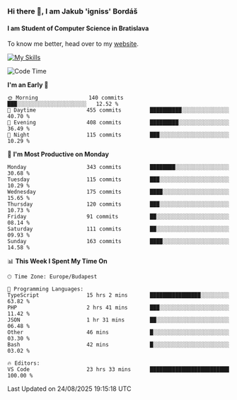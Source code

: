 ### Hi there 👋, I am Jakub 'igniss' Bordáš

#### I am Student of Computer Science in Bratislava
To know me better, head over to my [website](https://bordas.sk).

[![My Skills](https://skillicons.dev/icons?i=js,typescript,html,css,figma,svelte,vue,next,postgresql,nest,express,nodejs)](https://bordas.sk)


<!--START_SECTION:waka-->
![Code Time](http://img.shields.io/badge/Code%20Time-2%2C062%20hrs%2059%20mins-blue)

**I'm an Early 🐤** 

```text
🌞 Morning                140 commits         ███░░░░░░░░░░░░░░░░░░░░░░   12.52 % 
🌆 Daytime                455 commits         ██████████░░░░░░░░░░░░░░░   40.70 % 
🌃 Evening                408 commits         █████████░░░░░░░░░░░░░░░░   36.49 % 
🌙 Night                  115 commits         ███░░░░░░░░░░░░░░░░░░░░░░   10.29 % 
```
📅 **I'm Most Productive on Monday** 

```text
Monday                   343 commits         ████████░░░░░░░░░░░░░░░░░   30.68 % 
Tuesday                  115 commits         ███░░░░░░░░░░░░░░░░░░░░░░   10.29 % 
Wednesday                175 commits         ████░░░░░░░░░░░░░░░░░░░░░   15.65 % 
Thursday                 120 commits         ███░░░░░░░░░░░░░░░░░░░░░░   10.73 % 
Friday                   91 commits          ██░░░░░░░░░░░░░░░░░░░░░░░   08.14 % 
Saturday                 111 commits         ██░░░░░░░░░░░░░░░░░░░░░░░   09.93 % 
Sunday                   163 commits         ████░░░░░░░░░░░░░░░░░░░░░   14.58 % 
```


📊 **This Week I Spent My Time On** 

```text
🕑︎ Time Zone: Europe/Budapest

💬 Programming Languages: 
TypeScript               15 hrs 2 mins       ████████████████░░░░░░░░░   63.82 % 
PHP                      2 hrs 41 mins       ███░░░░░░░░░░░░░░░░░░░░░░   11.42 % 
JSON                     1 hr 31 mins        ██░░░░░░░░░░░░░░░░░░░░░░░   06.48 % 
Other                    46 mins             █░░░░░░░░░░░░░░░░░░░░░░░░   03.30 % 
Bash                     42 mins             █░░░░░░░░░░░░░░░░░░░░░░░░   03.02 % 

🔥 Editors: 
VS Code                  23 hrs 33 mins      █████████████████████████   100.00 % 
```


 Last Updated on 24/08/2025 19:15:18 UTC
<!--END_SECTION:waka-->
